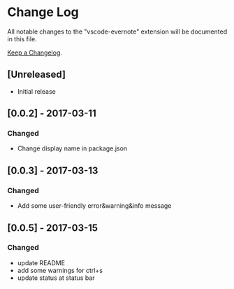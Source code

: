 # Change Log
All notable changes to the "vscode-evernote" extension will be documented in this file.

[Keep a Changelog](http://keepachangelog.com/).

## [Unreleased]
- Initial release

## [0.0.2] - 2017-03-11
### Changed
- Change display name in package.json

## [0.0.3] - 2017-03-13
### Changed
- Add some user-friendly error&warning&info message

## [0.0.5] - 2017-03-15
### Changed
- update README
- add some warnings for ctrl+s
- update status at status bar 